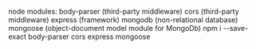 ﻿node modules:
body-parser (third-party middleware)
cors (third-party middleware)
express (framework)
mongodb (non-relational database)
mongoose (object-document model module for MongoDb)
npm i --save-exact body-parser cors express mongoose
